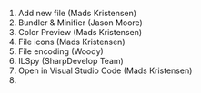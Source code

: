 1. Add new file (Mads Kristensen)
2. Bundler & Minifier (Jason Moore)
3. Color Preview (Mads Kristensen)
4. File icons (Mads Kristensen)
5. File encoding (Woody)
6. ILSpy (SharpDevelop Team)
7. Open in Visual Studio Code (Mads Kristensen)
8. 
